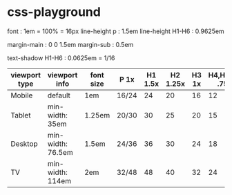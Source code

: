 css-playground
==============

font 
:  1em = 100% = 16px
line-height p
:  1.5em
line-height H1-H6
:  0.9625em

margin-main
:  0 0 1.5em
margin-sub
:  0.5em

text-shadow H1-H6 : 0.0625em = 1/16


 viewport type |    viewport info   |  font size  |  P 1x  |  H1 1.5x  |  H2 1.25x  |  H3 1x  |  H4,H5,H6 .75x  | 
-------------- | ------------------ | ----------- | ------ | --------- | ---------- | ------- | --------------- |
    Mobile     |  default           |    1em      |  16/24 |    24     |     20     |   16    |        12       |
    Tablet     |  min-width: 35em   |    1.25em   |  20/30 |    30     |     25     |   20    |        15       |
    Desktop    |  min-width: 76.5em |    1.5em    |  24/36 |    36     |     30     |   24    |        18       |
    TV         |  min-width: 114em  |    2em      |  32/48 |    48     |     40     |   32    |        24       |